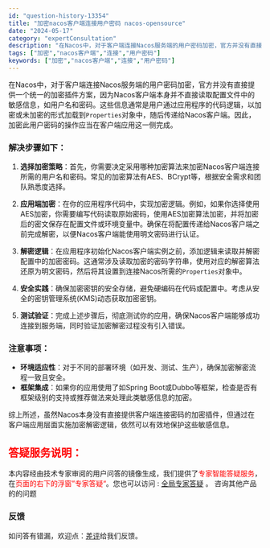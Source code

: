 ```yaml
---
id: "question-history-13354"
title: "加密nacos客户端连接用户密码 nacos-opensource"
date: "2024-05-17"
category: "expertConsultation"
description: "在Nacos中，对于客户端连接Nacos服务端的用户密码加密，官方并没有直接提供一个统一的加密插件方案，因为Nacos客户端本身并不直接读取配置文件中的敏感信息，如用户名和密码。这些信息通常是用户通过应用程序的代码逻辑，以加密或未加密的形式加载到`Properties`对象中，随后传递给Nacos客"
tags: ["加密","nacos客户端","连接","用户密码"]
keywords: ["加密","nacos客户端","连接","用户密码"]
---
```


在Nacos中，对于客户端连接Nacos服务端的用户密码加密，官方并没有直接提供一个统一的加密插件方案，因为Nacos客户端本身并不直接读取配置文件中的敏感信息，如用户名和密码。这些信息通常是用户通过应用程序的代码逻辑，以加密或未加密的形式加载到`Properties`对象中，随后传递给Nacos客户端。因此，加密此用户密码的操作应当在客户端应用这一侧完成。

### 解决步骤如下：

1. **选择加密策略**：首先，你需要决定采用哪种加密算法来加密Nacos客户端连接所需的用户名和密码。常见的加密算法有AES、BCrypt等，根据安全需求和团队熟悉度选择。

2. **应用端加密**：在你的应用程序代码中，实现加密逻辑。例如，如果你选择使用AES加密，你需要编写代码读取原始密码，使用AES加密算法加密，并将加密后的密文保存在配置文件或环境变量中。确保在将配置传递给Nacos客户端之前完成解密，以便Nacos客户端能使用明文密码进行认证。

3. **解密逻辑**：在应用程序初始化Nacos客户端实例之前，添加逻辑来读取并解密配置中的加密密码。这通常涉及读取加密的密码字符串，使用对应的解密算法还原为明文密码，然后将其设置到连接Nacos所需的`Properties`对象中。

4. **安全实践**：确保加密密钥的安全存储，避免硬编码在代码或配置中。考虑从安全的密钥管理系统(KMS)动态获取加密密钥。

5. **测试验证**：完成上述步骤后，彻底测试你的应用，确保Nacos客户端能够成功连接到服务端，同时验证加密解密过程没有引入错误。

### 注意事项：

- **环境适应性**：对于不同的部署环境（如开发、测试、生产），确保加密解密流程一致且安全。
- **框架集成**：如果你的应用使用了如Spring Boot或Dubbo等框架，检查是否有框架级别的支持或推荐做法来处理此类敏感信息的加密。

综上所述，虽然Nacos本身没有直接提供客户端连接密码的加密插件，但通过在客户端应用层面实施加密解密逻辑，依然可以有效地保护这些敏感信息。
## <font color="#FF0000">答疑服务说明：</font> 

本内容经由技术专家审阅的用户问答的镜像生成，我们提供了<font color="#FF0000">专家智能答疑服务</font>，在<font color="#FF0000">页面的右下的浮窗”专家答疑“</font>。您也可以访问 : [全局专家答疑](https://opensource.alibaba.com/chatBot) 。 咨询其他产品的的问题

### 反馈
如问答有错漏，欢迎点：[差评](https://ai.nacos.io/user/feedbackByEnhancerGradePOJOID?enhancerGradePOJOId=13872)给我们反馈。
